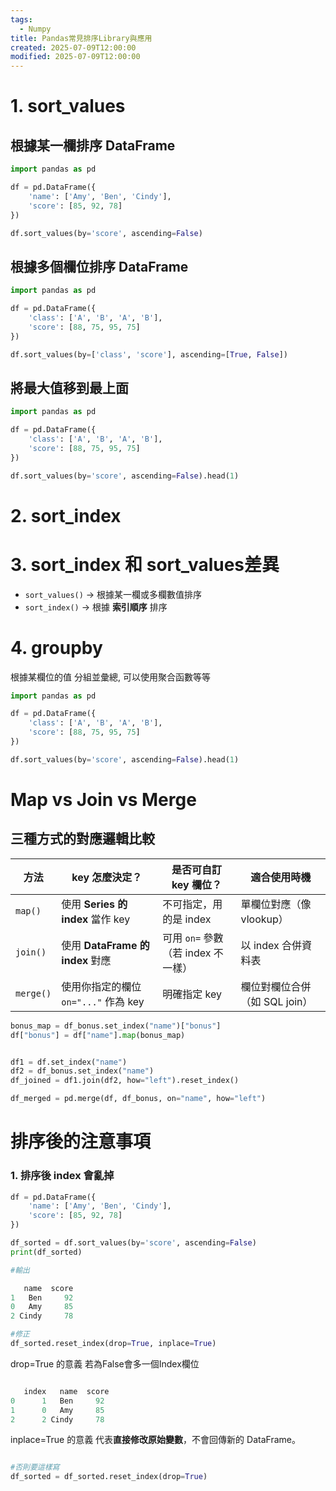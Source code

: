 ```yaml
---
tags:
  - Numpy
title: Pandas常見排序Library與應用
created: 2025-07-09T12:00:00
modified: 2025-07-09T12:00:00
---
```



# 1.  sort_values

## 根據某一欄排序 DataFrame

```python
import pandas as pd

df = pd.DataFrame({
    'name': ['Amy', 'Ben', 'Cindy'],
    'score': [85, 92, 78]
})

df.sort_values(by='score', ascending=False)

```

## 根據多個欄位排序 DataFrame

```python
import pandas as pd

df = pd.DataFrame({
    'class': ['A', 'B', 'A', 'B'],
    'score': [88, 75, 95, 75]
})

df.sort_values(by=['class', 'score'], ascending=[True, False])

```

## 將最大值移到最上面

```python
import pandas as pd

df = pd.DataFrame({
    'class': ['A', 'B', 'A', 'B'],
    'score': [88, 75, 95, 75]
})

df.sort_values(by='score', ascending=False).head(1)
```

# 2. sort_index



# 3.  sort_index 和 sort_values差異

- `sort_values()` → 根據某一欄或多欄數值排序
- `sort_index()` → 根據 **索引順序** 排序


# 4. groupby
根據某欄位的值  分組並彙總, 可以使用聚合函數等等
```python
import pandas as pd

df = pd.DataFrame({
    'class': ['A', 'B', 'A', 'B'],
    'score': [88, 75, 95, 75]
})

df.sort_values(by='score', ascending=False).head(1)
```


#  Map vs Join vs Merge
##  三種方式的對應邏輯比較

|方法|key 怎麼決定？|是否可自訂 key 欄位？|適合使用時機|
|---|---|---|---|
|`map()`|使用 **Series 的 index** 當作 key| 不可指定，用的是 index|單欄位對應（像 vlookup）|
|`join()`|使用 **DataFrame 的 index** 對應| 可用 `on=` 參數（若 index 不一樣）|以 index 合併資料表|
|`merge()`|使用你指定的欄位 `on="..."` 作為 key|明確指定 key|欄位對欄位合併（如 SQL join）|

```python
bonus_map = df_bonus.set_index("name")["bonus"]
df["bonus"] = df["name"].map(bonus_map)


df1 = df.set_index("name")
df2 = df_bonus.set_index("name")
df_joined = df1.join(df2, how="left").reset_index()

df_merged = pd.merge(df, df_bonus, on="name", how="left")

```


# 排序後的注意事項

### 1. 排序後 index 會亂掉

```python
df = pd.DataFrame({
    'name': ['Amy', 'Ben', 'Cindy'],
    'score': [85, 92, 78]
})

df_sorted = df.sort_values(by='score', ascending=False)
print(df_sorted)

#輸出

   name  score
1   Ben     92
0   Amy     85
2 Cindy     78

#修正
df_sorted.reset_index(drop=True, inplace=True)

```

drop=True 的意義
若為False會多一個Index欄位

```python

   index   name  score
0      1   Ben     92
1      0   Amy     85
2      2 Cindy     78

```

inplace=True 的意義
代表**直接修改原始變數**，不會回傳新的 DataFrame。

```python

#否則要這樣寫
df_sorted = df_sorted.reset_index(drop=True)

```
